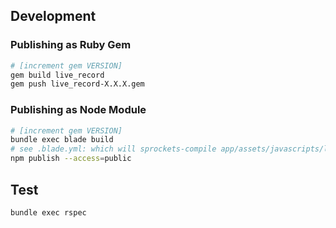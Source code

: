 ## Development

### Publishing as Ruby Gem

```bash
# [increment gem VERSION]
gem build live_record
gem push live_record-X.X.X.gem
```

### Publishing as Node Module

```bash
# [increment gem VERSION]
bundle exec blade build
# see .blade.yml: which will sprockets-compile app/assets/javascripts/live_record.coffee into lib/assets/compile/live_record.js
npm publish --access=public
```

## Test

```bash
bundle exec rspec
```
